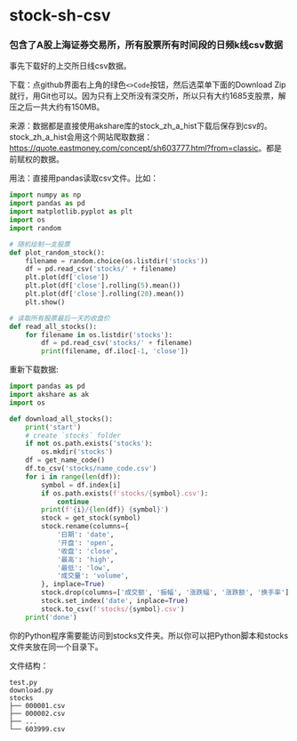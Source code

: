 # stock-sh-csv

### 包含了A股上海证券交易所，所有股票所有时间段的日频k线csv数据

事先下载好的上交所日线csv数据。

下载：点github界面右上角的绿色`<>Code`按钮，然后选菜单下面的Download Zip就行，用Git也可以。因为只有上交所没有深交所，所以只有大约1685支股票，解压之后一共大约有150MB。

来源：数据都是直接使用akshare库的stock_zh_a_hist下载后保存到csv的。stock_zh_a_hist会用这个网站爬取数据：<https://quote.eastmoney.com/concept/sh603777.html?from=classic>。都是前赋权的数据。

用法：直接用pandas读取csv文件。比如：

```python
import numpy as np
import pandas as pd
import matplotlib.pyplot as plt
import os
import random

# 随机绘制一支股票
def plot_random_stock():
    filename = random.choice(os.listdir('stocks'))
    df = pd.read_csv('stocks/' + filename)
    plt.plot(df['close'])
    plt.plot(df['close'].rolling(5).mean())
    plt.plot(df['close'].rolling(20).mean())
    plt.show()

# 读取所有股票最后一天的收盘价
def read_all_stocks():
    for filename in os.listdir('stocks'):
        df = pd.read_csv('stocks/' + filename)
        print(filename, df.iloc[-1, 'close'])
```

重新下载数据:

```python
import pandas as pd
import akshare as ak
import os

def download_all_stocks():
    print('start')
    # create `stocks` folder
    if not os.path.exists('stocks'):
        os.mkdir('stocks')
    df = get_name_code()
    df.to_csv('stocks/name_code.csv')
    for i in range(len(df)):
        symbol = df.index[i]
        if os.path.exists(f'stocks/{symbol}.csv'):
            continue
        print(f'{i}/{len(df)} {symbol}')
        stock = get_stock(symbol)
        stock.rename(columns={
            '日期': 'date',
            '开盘': 'open',
            '收盘': 'close',
            '最高': 'high',
            '最低': 'low',
            '成交量': 'volume',
        }, inplace=True)
        stock.drop(columns=['成交额', '振幅', '涨跌幅', '涨跌额', '换手率'], inplace=True)
        stock.set_index('date', inplace=True)
        stock.to_csv(f'stocks/{symbol}.csv')
    print('done')
```

你的Python程序需要能访问到stocks文件夹。所以你可以把Python脚本和stocks文件夹放在同一个目录下。

文件结构：

```
test.py
download.py
stocks
├── 000001.csv
├── 000002.csv
├── ...
└── 603999.csv
```
